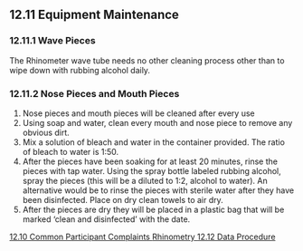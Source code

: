 ## 12.11 Equipment Maintenance

### 12.11.1 Wave Pieces

The Rhinometer wave tube needs no other cleaning process other than to wipe down with rubbing alcohol daily.

### 12.11.2 Nose Pieces and Mouth Pieces

1. Nose pieces and mouth pieces will be cleaned after every use
2. Using soap and water, clean every mouth and nose piece to remove any obvious dirt.
3. Mix a solution of bleach and water in the container provided. The ratio of bleach to water is 1:50.
4. After the pieces have been soaking for at least 20 minutes, rinse the pieces with tap water. Using the spray bottle labeled rubbing alcohol, spray the pieces (this will be a diluted to 1:2, alcohol to water). An alternative would be to rinse the pieces with sterile water after they have been disinfected.  Place on dry clean towels to air dry.
5. After the pieces are dry they will be placed in a plastic bag that will be marked ‘clean and disinfected’ with the date.


<div class="center">
<div class="btn-group">
  <a href=":pages_path:/manuals/rhinometry/12-10-ppt-complaints.md" class="btn btn-default">
    <span class="glyphicon glyphicon-chevron-left"></span>
    12.10 Common Participant Complaints
  </a>

  <a href=":pages_path:/manuals/rhinometry" class="btn btn-default">
    <span class="glyphicon glyphicon-chevron-up"></span>
    Rhinometry
  </a>

  <a href=":pages_path:/manuals/rhinometry/12-12-data-procedure.md" class="btn btn-success">
    12.12 Data Procedure
    <span class="glyphicon glyphicon-chevron-right"></span>
  </a>
</div>
</div>
